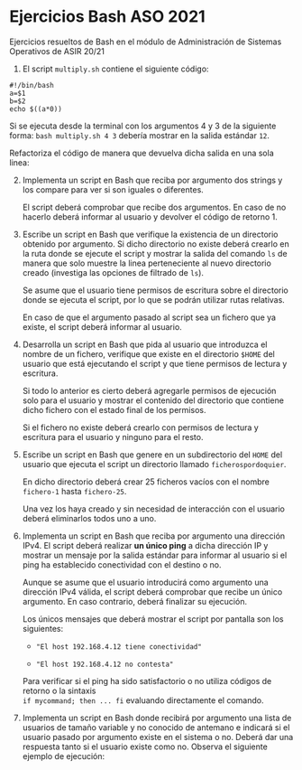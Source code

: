 # Ejercicios Bash ASO 2021

Ejercicios resueltos de Bash en el módulo de Administración de Sistemas Operativos de ASIR 20/21

1.  El script `multiply.sh` contiene el siguiente código:

```shell
#!/bin/bash
a=$1
b=$2
echo $((a*0))
```
Si se ejecuta desde la terminal con los argumentos 4 y 3 de la siguiente forma: `bash multiply.sh 4 3` debería mostrar en la salida
estándar `12`.

Refactoriza el código de manera que devuelva dicha salida en una
sola linea:

2.  Implementa un script en Bash que reciba por argumento dos strings y
    los compare para ver si son iguales o diferentes.

    El script deberá comprobar que recibe dos argumentos. En caso de no
    hacerlo deberá informar al usuario y devolver el código de
    retorno 1.

3.  Escribe un script en Bash que verifique la existencia de un
    directorio obtenido por argumento. Si dicho directorio no existe
    deberá crearlo en la ruta donde se ejecute el script y mostrar la
    salida del comando `ls` de manera que solo muestre la linea
    perteneciente al nuevo directorio creado (investiga las opciones de
    filtrado de `ls`).

    Se asume que el usuario tiene permisos de escritura sobre el
    directorio donde se ejecuta el script, por lo que se podrán utilizar
    rutas relativas.

    En caso de que el argumento pasado al script sea un fichero que ya
    existe, el script deberá informar al usuario.

4.  Desarrolla un script en Bash que pida al usuario que introduzca el
    nombre de un fichero, verifique que existe en el directorio `$HOME`
    del usuario que está ejecutando el script y que tiene permisos de
    lectura y escritura.

    Si todo lo anterior es cierto deberá agregarle permisos de ejecución
    solo para el usuario y mostrar el contenido del directorio que
    contiene dicho fichero con el estado final de los permisos.

    Si el fichero no existe deberá crearlo con permisos de lectura y
    escritura para el usuario y ninguno para el resto.

5.  Escribe un script en Bash que genere en un subdirectorio del `HOME`
    del usuario que ejecuta el script un directorio llamado
    `ficherospordoquier`.

    En dicho directorio deberá crear 25 ficheros vacíos con el nombre
    `fichero-1` hasta `fichero-25`.

    Una vez los haya creado y sin necesidad de interacción con el
    usuario deberá eliminarlos todos uno a uno.

6.  Implementa un script en Bash que reciba por argumento una dirección
    IPv4. El script deberá realizar **un único ping** a dicha dirección
    IP y mostrar un mensaje por la salida estándar para informar al
    usuario si el ping ha establecido conectividad con el destino o no.

    Aunque se asume que el usuario introducirá como argumento una
    dirección IPv4 válida, el script deberá comprobar que recibe un
    único argumento. En caso contrario, deberá finalizar su ejecución.

    Los únicos mensajes que deberá mostrar el script por pantalla son
    los siguientes:

    -   `"El host 192.168.4.12 tiene conectividad"`

    -   `"El host 192.168.4.12 no contesta"`

    Para verificar si el ping ha sido satisfactorio o no
    utiliza códigos de retorno o la sintaxis\
    `if mycommand; then ... fi` evaluando directamente el comando.

7.  Implementa un script en Bash donde recibirá por argumento una lista
    de usuarios de tamaño variable y no conocido de antemano e indicará
    si el usuario pasado por argumento existe en el sistema o no. Deberá
    dar una respuesta tanto si el usuario existe como no. Observa el
    siguiente ejemplo de ejecución:
